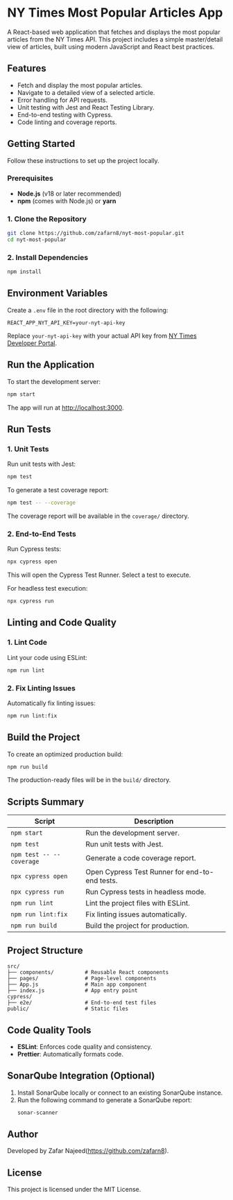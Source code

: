 # **NY Times Most Popular Articles App**

A React-based web application that fetches and displays the most popular articles from the NY Times API. This project includes a simple master/detail view of articles, built using modern JavaScript and React best practices.

## **Features**
- Fetch and display the most popular articles.
- Navigate to a detailed view of a selected article.
- Error handling for API requests.
- Unit testing with Jest and React Testing Library.
- End-to-end testing with Cypress.
- Code linting and coverage reports.

## **Getting Started**

Follow these instructions to set up the project locally.

### **Prerequisites**
- **Node.js** (v18 or later recommended)
- **npm** (comes with Node.js) or **yarn**

### **1. Clone the Repository**
```bash
git clone https://github.com/zafarn8/nyt-most-popular.git
cd nyt-most-popular
```

### **2. Install Dependencies**
```bash
npm install
```

## **Environment Variables**

Create a `.env` file in the root directory with the following:
```env
REACT_APP_NYT_API_KEY=your-nyt-api-key
```

Replace `your-nyt-api-key` with your actual API key from [NY Times Developer Portal](https://developer.nytimes.com/get-started).

## **Run the Application**

To start the development server:
```bash
npm start
```

The app will run at [http://localhost:3000](http://localhost:3000).

## **Run Tests**

### **1. Unit Tests**
Run unit tests with Jest:
```bash
npm test
```

To generate a test coverage report:
```bash
npm test -- --coverage
```

The coverage report will be available in the `coverage/` directory.


### **2. End-to-End Tests**
Run Cypress tests:
```bash
npx cypress open
```

This will open the Cypress Test Runner. Select a test to execute.

For headless test execution:
```bash
npx cypress run
```


## **Linting and Code Quality**

### **1. Lint Code**
Lint your code using ESLint:
```bash
npm run lint
```

### **2. Fix Linting Issues**
Automatically fix linting issues:
```bash
npm run lint:fix
```


## **Build the Project**

To create an optimized production build:
```bash
npm run build
```

The production-ready files will be in the `build/` directory.


## **Scripts Summary**

| Script                 | Description                                      |
|------------------------|--------------------------------------------------|
| `npm start`            | Run the development server.                     |
| `npm test`             | Run unit tests with Jest.                       |
| `npm test -- --coverage` | Generate a code coverage report.               |
| `npx cypress open`     | Open Cypress Test Runner for end-to-end tests.  |
| `npx cypress run`      | Run Cypress tests in headless mode.             |
| `npm run lint`         | Lint the project files with ESLint.             |
| `npm run lint:fix`     | Fix linting issues automatically.               |
| `npm run build`        | Build the project for production.               |


## **Project Structure**

```
src/
├── components/          # Reusable React components
├── pages/               # Page-level components
├── App.js               # Main app component
├── index.js             # App entry point
cypress/
├── e2e/                 # End-to-end test files
public/                  # Static files
```


## **Code Quality Tools**
- **ESLint**: Enforces code quality and consistency.
- **Prettier**: Automatically formats code.


## **SonarQube Integration** (Optional)
1. Install SonarQube locally or connect to an existing SonarQube instance.
2. Run the following command to generate a SonarQube report:
   ```bash
   sonar-scanner
   ```

## **Author**
Developed by Zafar Najeed(https://github.com/zafarn8).

## **License**
This project is licensed under the MIT License.